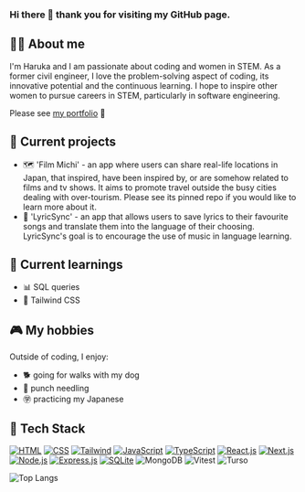 ### Hi there 👋 thank you for visiting my GitHub page.

## 👩‍💻 About me
I'm Haruka and I am passionate about coding and women in STEM. As a former civil engineer, I love the problem-solving aspect of coding, its innovative potential and the continuous learning.
I hope to inspire other women to pursue careers in STEM, particularly in software engineering.

Please see [my portfolio](https://haruka-ogino.vercel.app/) 🙂

## 🔧 Current projects
- 🗺️ 'Film Michi' - an app where users can share real-life locations in Japan, that inspired, have been inspired by, or are somehow related to films and tv shows. It aims to promote travel outside the busy cities dealing with over-tourism. Please see its pinned repo if you would like to learn more about it.
- 🎼 'LyricSync' - an app that allows users to save lyrics to their favourite songs and translate them into the language of their choosing. LyricSync's goal is to encourage the use of music in language learning.

## 🌱 Current learnings
- 📊 SQL queries
- 🎨 Tailwind CSS

## 🎮 My hobbies
Outside of coding, I enjoy:
- 🐕 going for walks with my dog
- 🧶 punch needling
- ㊫ practicing my Japanese

## 📱 Tech Stack
[![HTML](https://img.shields.io/badge/HTML-green?style=fflat-square&logo=html5)](https://www.w3.org/html/)
[![CSS](https://img.shields.io/badge/CSS-purple?&style=fflat-square&logo=css3)](https://www.w3.org/css/)
[![Tailwind](https://img.shields.io/badge/Tailwind_CSS-38B2AC?style=fflat-square&logo=tailwind-css&logoColor=white)](https://tailwindcss.com/)
[![JavaScript](https://img.shields.io/badge/JavaScript-blue?style=fflat-square&logo=javascript)](https://developer.mozilla.org/en-US/docs/Web/JavaScript)
[![TypeScript](https://img.shields.io/badge/TypeScript-beige?style=fflat-square&logo=typescript)](https://www.typescriptlang.org/)
[![React.js](https://img.shields.io/badge/React-orange?style=fflat-square&logo=react)](https://reactjs.org/)
[![Next.js](https://img.shields.io/badge/Next.js-000000?style=fflat-square&logo=nextdotjs&logoColor=white)](https://nextjs.org/)
[![Node.js](https://img.shields.io/badge/Node.js-blue?style=fflat-square&logo=node.js)](https://nodejs.org/)
[![Express.js](https://img.shields.io/badge/Express-lightblue?style=fflat-square&logo=express)](https://expressjs.com/)
[![SQLite](https://img.shields.io/badge/SQLite-07405E?style=fflat-square&logo=sqlite)](https://www.sqlite.org/)
![MongoDB](https://img.shields.io/badge/MongoDB-yellow?style=fflat-square&logo=mongodb)
![Vitest](https://img.shields.io/badge/Vitest-green?style=fflat-square&logo=vite)
![Turso](https://img.shields.io/badge/Turso-07405E?style=fflat-square&logo=turso)


![Top Langs](https://github-readme-stats.vercel.app/api/top-langs/?username=haruka-ogino&theme=blue-green)
